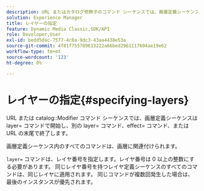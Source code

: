 ```yaml
---
description: URL またはカタログ修飾子のコマンド シーケンスでは、画層定義シーケンスは layer= コマンドで開始し、別の layer= コマンド、effect= コマンド、または URL の末尾で終了します。
solution: Experience Manager
title: レイヤーの指定
feature: Dynamic Media Classic,SDK/API
role: Developer,User
exl-id: bedd5dac-7577-4c8a-9dc3-43aa4438e53a
source-git-commit: 4f81f755789613222a66bed2961117604ae19e62
workflow-type: tm+mt
source-wordcount: '123'
ht-degree: 0%

---
```


# レイヤーの指定{#specifying-layers}

URL または catalog::Modifier コマンド シーケンスでは、画層定義シーケンスは layer= コマンドで開始し、別の layer= コマンド、effect= コマンド、または URL の末尾で終了します。

画層定義シーケンス内のすべてのコマンドは、画層に関連付けられます。

`layer=` コマンドは、レイヤ番号を指定します。レイヤ番号は 0 以上の整数にする必要があります。 同じレイヤ番号を持つレイヤ定義シーケンスのすべてのコマンドは、同じレイヤに適用されます。 同じコマンドが複数回発生した場合は、最後のインスタンスが優先されます。
